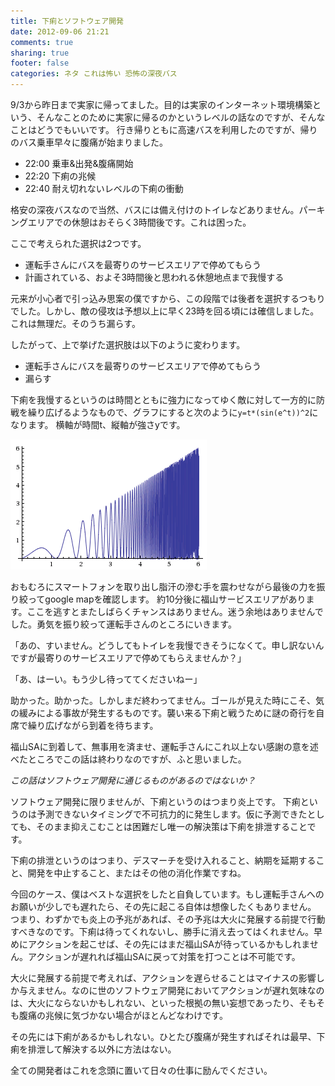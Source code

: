 ```yaml
---
title: 下痢とソフトウェア開発
date: 2012-09-06 21:21
comments: true
sharing: true
footer: false
categories: ネタ これは怖い 恐怖の深夜バス
---
```


9/3から昨日まで実家に帰ってました。目的は実家のインターネット環境構築という、そんなことのために実家に帰るのかというレベルの話なのですが、そんなことはどうでもいいです。
行き帰りともに高速バスを利用したのですが、帰りのバス乗車早々に腹痛が始まりました。

* 22:00 乗車&出発&腹痛開始
* 22:20 下痢の兆候
* 22:40 耐え切れないレベルの下痢の衝動

格安の深夜バスなので当然、バスには備え付けのトイレなどありません。パーキングエリアでの休憩はおそらく3時間後です。これは困った。

ここで考えられた選択は2つです。

* 運転手さんにバスを最寄りのサービスエリアで停めてもらう
* 計画されている、およそ3時間後と思われる休憩地点まで我慢する

元来が小心者で引っ込み思案の僕ですから、この段階では後者を選択するつもりでした。しかし、敵の侵攻は予想以上に早く23時を回る頃には確信しました。これは無理だ。そのうち漏らす。

したがって、上で挙げた選択肢は以下のように変わります。

* 運転手さんにバスを最寄りのサービスエリアで停めてもらう
* 漏らす

下痢を我慢するというのは時間とともに強力になってゆく敵に対して一方的に防戦を繰り広げるようなもので、グラフにすると次のように```y=t*(sin(e^t))^2```になります。
横軸が時間t、縦軸が強さyです。

![](/images/2012-09-06-1.png)

おもむろにスマートフォンを取り出し脂汗の滲む手を震わせながら最後の力を振り絞ってgoogle mapを確認します。
約10分後に福山サービスエリアがあります。ここを逃すとまたしばらくチャンスはありません。迷う余地はありませんでした。勇気を振り絞って運転手さんのところにいきます。

「あの、すいません。どうしてもトイレを我慢できそうになくて。申し訳ないんですが最寄りのサービスエリアで停めてもらえませんか？」

「あ、はーい。もう少し待っててくださいねー」

助かった。助かった。しかしまだ終わってません。ゴールが見えた時にこそ、気の緩みによる事故が発生するものです。襲い来る下痢と戦うために謎の奇行を自席で繰り広げながら到着を待ちます。

福山SAに到着して、無事用を済ませ、運転手さんにこれ以上ない感謝の意を述べたところでこの話は終わりなのですが、ふと思いました。

*この話はソフトウェア開発に通じるものがあるのではないか？*

ソフトウェア開発に限りませんが、下痢というのはつまり炎上です。
下痢というのは予測できないタイミングで不可抗力的に発生します。仮に予測できたとしても、そのまま抑えこむことは困難だし唯一の解決策は下痢を排泄することです。

下痢の排泄というのはつまり、デスマーチを受け入れること、納期を延期すること、開発を中止すること、またはその他の消化作業ですね。

今回のケース、僕はベストな選択をしたと自負しています。もし運転手さんへのお願いが少しでも遅れたら、その先に起こる自体は想像したくもありません。
つまり、わずかでも炎上の予兆があれば、その予兆は大火に発展する前提で行動すべきなのです。下痢は待ってくれないし、勝手に消え去ってはくれません。早めにアクションを起こせば、その先にはまだ福山SAが待っているかもしれません。アクションが遅れれば福山SAに戻って対策を打つことは不可能です。

大火に発展する前提で考えれば、アクションを遅らせることはマイナスの影響しか与えません。なのに世のソフトウェア開発においてアクションが遅れ気味なのは、大火にならないかもしれない、といった根拠の無い妄想であったり、そもそも腹痛の兆候に気づかない場合がほとんどなわけです。


その先には下痢があるかもしれない。ひとたび腹痛が発生すればそれは最早、下痢を排泄して解決する以外に方法はない。

全ての開発者はこれを念頭に置いて日々の仕事に励んでください。

